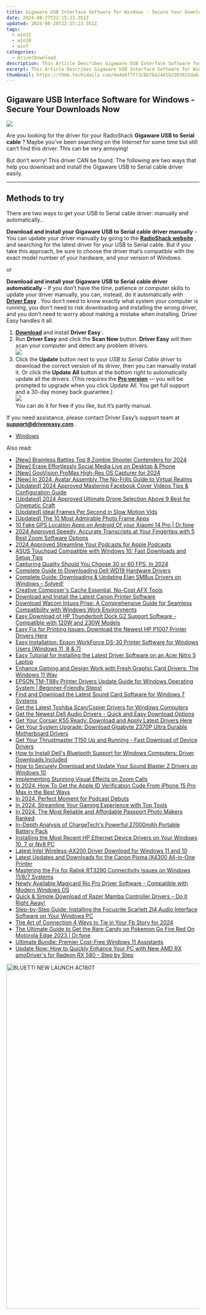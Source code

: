 ```yaml
---
title: Gigaware USB Interface Software for Windows - Secure Your Downloads Now
date: 2024-08-27T22:15:23.351Z
updated: 2024-08-28T22:15:23.351Z
tags:
  - win11
  - win10
  - win7
categories:
  - DriverDownload
description: This Article Describes Gigaware USB Interface Software for Windows - Secure Your Downloads Now
excerpt: This Article Describes Gigaware USB Interface Software for Windows - Secure Your Downloads Now
thumbnail: https://thmb.techidaily.com/4a4e8f7773cbb7ba2441b2203815dab13dab20d5c0f40b64cdaf24434f35396e.jpg
---
```


## Gigaware USB Interface Software for Windows - Secure Your Downloads Now

![](https://images.drivereasy.com/wp-content/uploads/2018/11/img_5be507acb8248-233x300.jpg)

 Are you looking for the driver for your RadioShack **Gigaware USB to Serial cable** ? Maybe you’ve been searching on the Internet for some time but still can’t find this driver. This can be very annoying!

 But don’t worry! This driver CAN be found. The following are two ways that help you download and install the Gigaware USB to Serial cable driver easily.

---

## Methods to try

 There are two ways to get your USB to Serial cable driver: manually and automatically…

 **Download and install your Gigaware USB to Serial cable driver manually** – You can update your driver manually by going to the **[RadioShack website](https://www.radioshack.com/)**  , and searching for the latest driver for your USB to Serial cable. But if you take this approach, be sure to choose the driver that’s compatible with the exact model number of your hardware, and your version of Windows.

or

 **Download and install your Gigaware USB to Serial cable driver automatically** – If you don’t have the time, patience or computer skills to update your driver manually, you can, instead, do it automatically with **[Driver Easy](https://tools.techidaily.com/drivereasy/download/)**  . You don’t need to know exactly what system your computer is running, you don’t need to risk downloading and installing the wrong driver, and you don’t need to worry about making a mistake when installing. Driver Easy handles it all.

1. [**Download**](https://tools.techidaily.com/drivereasy/download/) and install **Driver Easy** .
2. Run **Driver Easy** and click the **Scan Now** button. **Driver Easy**  will then scan your computer and detect any problem drivers.  
![](https://images.drivereasy.com/wp-content/uploads/2018/10/img_5bd0366bd75a4.jpg)
3. Click the **Update**  button next to your _USB to Serial Cable driver_ to download the correct version of its driver, then you can manually install it. Or click the **Update All**  button at the bottom right to automatically update all the drivers. (This requires the **[Pro version](https://tools.techidaily.com/drivereasy/download/)**  — you will be prompted to upgrade when you click Update All. You get full support and a 30-day money back guarantee.)  
![](https://images.drivereasy.com/wp-content/uploads/2018/11/img_5be5284d46523.jpg)  
 You can do it for free if you like, but it’s partly manual.

 If you need assistance, please contact Driver Easy’s support team at **[support@drivereasy.com](https://tools.techidaily.com/drivereasy/download/)**  .

* [Windows](https://tools.techidaily.com/drivereasy/download/)

<ins class="adsbygoogle"
     style="display:block"
     data-ad-format="autorelaxed"
     data-ad-client="ca-pub-7571918770474297"
     data-ad-slot="1223367746"></ins>



<ins class="adsbygoogle"
     style="display:block"
     data-ad-client="ca-pub-7571918770474297"
     data-ad-slot="8358498916"
     data-ad-format="auto"
     data-full-width-responsive="true"></ins>

<span class="atpl-alsoreadstyle">Also read:</span>
<div><ul>
<li><a href="https://on-screen-recording.techidaily.com/new-brainless-battles-top-8-zombie-shooter-contenders-for-2024/"><u>[New] Brainless Battles  Top 8 Zombie Shooter Contenders for 2024</u></a></li>
<li><a href="https://facebook-video-content.techidaily.com/new-erase-effortlessly-social-media-live-on-desktop-and-phone/"><u>[New] Erase Effortlessly  Social Media Live on Desktop & Phone</u></a></li>
<li><a href="https://screen-mirroring-recording.techidaily.com/new-goovision-promax-high-res-os-capturer-for-2024/"><u>[New] GooVision ProMax  High-Res OS Capturer for 2024</u></a></li>
<li><a href="https://vp-tips.techidaily.com/new-in-2024-avatar-assembly-the-no-frills-guide-to-virtual-realms/"><u>[New] In 2024, Avatar Assembly  The No-Frills Guide to Virtual Realms</u></a></li>
<li><a href="https://facebook-clips.techidaily.com/updated-2024-approved-mastering-facebook-cover-videos-tips-and-configuration-guide/"><u>[Updated] 2024 Approved  Mastering Facebook Cover Videos  Tips & Configuration Guide</u></a></li>
<li><a href="https://vp-tips.techidaily.com/updated-2024-approved-ultimate-drone-selection-above-9-best-for-cinematic-craft/"><u>[Updated] 2024 Approved  Ultimate Drone Selection  Above 9 Best for Cinematic Craft</u></a></li>
<li><a href="https://some-techniques.techidaily.com/updated-ideal-frames-per-second-in-slow-motion-vids/"><u>[Updated] Ideal Frames Per Second in Slow Motion Vids</u></a></li>
<li><a href="https://fox-cloud.techidaily.com/updated-the-10-most-admirable-photo-frame-apps/"><u>[Updated] The 10 Most Admirable Photo Frame Apps</u></a></li>
<li><a href="https://android-location.techidaily.com/10-fake-gps-location-apps-on-android-of-your-xiaomi-14-pro-drfone-by-drfone-virtual/"><u>10 Fake GPS Location Apps on Android Of your Xiaomi 14 Pro | Dr.fone</u></a></li>
<li><a href="https://visual-screen-recording.techidaily.com/2024-approved-speedy-accurate-transcripts-at-your-fingertips-with-5-best-zoom-software-options/"><u>2024 Approved  Speedy, Accurate Transcripts at Your Fingertips with 5 Best Zoom Software Options</u></a></li>
<li><a href="https://some-skills.techidaily.com/2024-approved-streamline-your-podcasts-for-apple-podcasts/"><u>2024 Approved  Streamline Your Podcasts for Apple Podcasts</u></a></li>
<li><a href="https://driver-download.techidaily.com/asus-touchpad-compatible-with-windows-10-fast-downloads-and-setup-tips/"><u>ASUS Touchpad Compatible with Windows 10: Fast Downloads and Setup Tips</u></a></li>
<li><a href="https://visual-screen-recording.techidaily.com/capturing-quality-should-you-choose-30-or-60-fps-in-2024/"><u>Capturing Quality  Should You Choose 30 or 60 FPS, In 2024</u></a></li>
<li><a href="https://driver-download.techidaily.com/complete-guide-to-downloading-dell-wd19-hardware-drivers/"><u>Complete Guide to Downloading Dell WD19 Hardware Drivers</u></a></li>
<li><a href="https://driver-download.techidaily.com/complete-guide-downloading-and-updating-elan-smbus-drivers-on-windows-solved/"><u>Complete Guide: Downloading & Updating Elan SMBus Drivers on Windows – Solved!</u></a></li>
<li><a href="https://extra-hints.techidaily.com/creative-composers-cache-essential-no-cost-afx-tools/"><u>Creative Composer's Cache  Essential, No-Cost AFX Tools</u></a></li>
<li><a href="https://driver-download.techidaily.com/download-and-install-the-latest-canon-printer-software/"><u>Download and Install the Latest Canon Printer Software</u></a></li>
<li><a href="https://driver-download.techidaily.com/download-wacom-intuos-prise-a-comprehensive-guide-for-seamless-compatibility-with-windows-work-environments/"><u>Download Wacom Intuos Prise: A Comprehensive Guide for Seamless Compatibility with Windows Work Environments</u></a></li>
<li><a href="https://driver-download.techidaily.com/easy-download-of-hp-thunderbolt-dock-g2-support-software-compatible-with-120w-and-230w-models/"><u>Easy Download of HP Thunderbolt Dock G2 Support Software - Compatible with 120W and 230W Models</u></a></li>
<li><a href="https://driver-download.techidaily.com/easy-fix-for-printing-issues-download-the-newest-hp-p1007-printer-drivers-here/"><u>Easy Fix for Printing Issues: Download the Newest HP P1007 Printer Drivers Here</u></a></li>
<li><a href="https://driver-download.techidaily.com/easy-installation-epson-workforce-ds-30-printer-software-for-windows-users-windows-11-8-and-7/"><u>Easy Installation: Epson WorkForce DS-30 Printer Software for Windows Users (Windows 11, 8 & 7)</u></a></li>
<li><a href="https://driver-download.techidaily.com/easy-tutorial-for-installing-the-latest-driver-software-on-an-acer-nitro-5-laptop/"><u>Easy Tutorial for Installing the Latest Driver Software on an Acer Nitro 5 Laptop</u></a></li>
<li><a href="https://driver-download.techidaily.com/enhance-gaming-and-design-work-with-fresh-graphic-card-drivers-the-windows-11-way/"><u>Enhance Gaming and Design Work with Fresh Graphic Card Drivers: The Windows 11 Way</u></a></li>
<li><a href="https://driver-download.techidaily.com/1722965578096-epson-tm-t88v-printer-drivers-update-guide-for-windows-operating-system-beginner-friendly-steps/"><u>EPSON TM-T88v Printer Drivers Update Guide for Windows Operating System | Beginner-Friendly Steps!</u></a></li>
<li><a href="https://driver-download.techidaily.com/find-and-download-the-latest-sound-card-software-for-windows-7-systems/"><u>Find and Download the Latest Sound Card Software for Windows 7 Systems</u></a></li>
<li><a href="https://driver-download.techidaily.com/get-the-latest-toshiba-scancopier-drivers-for-windows-computers/"><u>Get the Latest Toshiba Scan/Copier Drivers for Windows Computers</u></a></li>
<li><a href="https://driver-download.techidaily.com/1722965512425-get-the-newest-dell-audio-drivers-quick-and-easy-download-options/"><u>Get the Newest Dell Audio Drivers - Quick and Easy Download Options</u></a></li>
<li><a href="https://driver-download.techidaily.com/get-your-corsair-k55-ready-download-and-apply-latest-drivers-here/"><u>Get Your Corsair K55 Ready: Download and Apply Latest Drivers Here</u></a></li>
<li><a href="https://driver-download.techidaily.com/get-your-system-upgrade-download-gigabyte-z370p-ultra-durable-motherboard-drivers/"><u>Get Your System Upgrade: Download Gigabyte Z370P Ultra Durable Motherboard Drivers</u></a></li>
<li><a href="https://driver-download.techidaily.com/get-your-thrustmaster-t150-up-and-running-fast-download-of-device-drivers/"><u>Get Your Thrustmaster T150 Up and Running - Fast Download of Device Drivers</u></a></li>
<li><a href="https://driver-download.techidaily.com/how-to-install-dells-bluetooth-support-for-windows-computers-driver-downloads-included/"><u>How to Install Dell's Bluetooth Support for Windows Computers: Driver Downloads Included</u></a></li>
<li><a href="https://driver-download.techidaily.com/how-to-securely-download-and-update-your-sound-blaster-z-drivers-on-windows-10/"><u>How to Securely Download and Update Your Sound Blaster Z Drivers on Windows 10</u></a></li>
<li><a href="https://vp-tips.techidaily.com/implementing-stunning-visual-effects-on-zoom-calls/"><u>Implementing Stunning Visual Effects on Zoom Calls</u></a></li>
<li><a href="https://apple-account.techidaily.com/in-2024-how-to-get-the-apple-id-verification-code-from-iphone-15-pro-max-in-the-best-ways-by-drfone-ios/"><u>In 2024, How To Get the Apple ID Verification Code From iPhone 15 Pro Max in the Best Ways</u></a></li>
<li><a href="https://extra-guidance.techidaily.com/in-2024-perfect-moment-for-podcast-debuts/"><u>In 2024, Perfect Moment for Podcast Debuts</u></a></li>
<li><a href="https://some-approaches.techidaily.com/in-2024-streamline-your-gaming-experience-with-top-tools/"><u>In 2024, Streamline Your Gaming Experience with Top Tools</u></a></li>
<li><a href="https://some-skills.techidaily.com/in-2024-the-most-reliable-and-affordable-passport-photo-makers-ranked/"><u>In 2024, The Most Reliable and Affordable Passport Photo Makers Ranked</u></a></li>
<li><a href="https://meme-emoji.techidaily.com/in-depth-analysis-of-chargetechs-powerful-27000mah-portable-battery-pack/"><u>In-Depth Analysis of ChargeTech's Powerful 27000mAh Portable Battery Pack</u></a></li>
<li><a href="https://driver-download.techidaily.com/installing-the-most-recent-hp-ethernet-device-drivers-on-your-windows-10-7-or-nv8-pc/"><u>Installing the Most Recent HP Ethernet Device Drivers on Your Windows 10, 7 or Nv8 PC</u></a></li>
<li><a href="https://driver-download.techidaily.com/latest-intel-wireless-ax200-driver-download-for-windows-11-and-10/"><u>Latest Intel Wireless-AX200 Driver Download for Windows 11 and 10</u></a></li>
<li><a href="https://driver-download.techidaily.com/latest-updates-and-downloads-for-the-canon-pixma-ix4300-all-in-one-printer/"><u>Latest Updates and Downloads for the Canon Pixma iX4300 All-in-One Printer</u></a></li>
<li><a href="https://driver-download.techidaily.com/mastering-the-fix-for-ralink-rt3290-connectivity-issues-on-windows-1187-systems/"><u>Mastering the Fix for Ralink RT3290 Connectivity Issues on Windows 11/8/7 Systems</u></a></li>
<li><a href="https://driver-download.techidaily.com/newly-available-magicard-rio-pro-driver-software-compatible-with-modern-windows-os/"><u>Newly Available Magicard Rio Pro Driver Software - Compatible with Modern Windows OS</u></a></li>
<li><a href="https://driver-download.techidaily.com/quick-and-simple-download-of-razer-mamba-controller-drivers-do-it-right-away/"><u>Quick & Simple Download of Razer Mamba Controller Drivers – Do It Right Away!</u></a></li>
<li><a href="https://driver-download.techidaily.com/step-by-step-guide-installing-the-focusrite-scarlett-2i4-audio-interface-software-on-your-windows-pc/"><u>Step-by-Step Guide: Installing the Focusrite Scarlett 2I4 Audio Interface Software on Your Windows PC</u></a></li>
<li><a href="https://facebook-video-content.techidaily.com/the-art-of-connection-4-ways-to-tie-in-your-fb-story-for-2024/"><u>The Art of Connection  4 Ways to Tie in Your Fb Story for 2024</u></a></li>
<li><a href="https://android-pokemon-go.techidaily.com/the-ultimate-guide-to-get-the-rare-candy-on-pokemon-go-fire-red-on-motorola-edge-2023-drfone-by-drfone-virtual-android/"><u>The Ultimate Guide to Get the Rare Candy on Pokemon Go Fire Red On Motorola Edge 2023 | Dr.fone</u></a></li>
<li><a href="https://windows11.techidaily.com/ultimate-bundle-premier-cost-free-windows-11-assistants/"><u>Ultimate Bundle: Premier Cost-Free Windows 11 Assistants</u></a></li>
<li><a href="https://driver-download.techidaily.com/update-now-how-to-quickly-enhance-your-pc-with-new-amd-rx-amodrivers-for-radeon-rx-580-step-by-step/"><u>Update Now: How to Quickly Enhance Your PC with New AMD RX amoDriver's for Radeon RX 580 - Step by Step</u></a></li>
</ul></div>

<!-- affiliate ads begin -->
<a href="https://bluettide.pxf.io/c/5597632/2042332/17092" target="_top" id="2042332"><img src="//a.impactradius-go.com/display-ad/17092-2042332" border="0" alt="BLUETTI NEW LAUNCH AC180T" width="960" height="900"/></a><img height="0" width="0" src="https://imp.pxf.io/i/5597632/2042332/17092" style="position:absolute;visibility:hidden;" border="0" />
<!-- affiliate ads end -->
